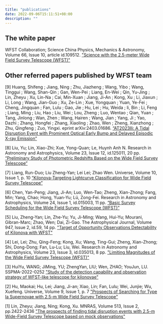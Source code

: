 ```yaml
---
title: "publications"
date: 2022-09-06T15:11:51+08:00
description: ""
---
```


## The white paper

WFST Collaboration; Science China Physics, Mechanics & Astronomy, Volume 66, Issue 10, article id.109512. [ "Science with the 2.5-meter Wide Field Survey Telescope (WFST)"](https://ui.adsabs.harvard.edu/abs/2023arXiv230607590W/abstract)


## Other referred papers published by WFST team

<!-- 按照时间从新到旧依次向后排序 -->
<!-- 格式根据：作者姓名，ads 上 publication 信息-->

[9] Huang, Shifeng ; Jiang, Ning ; Zhu, Jiazheng ; Wang, Yibo ; Wang, Tinggui ; Wang, Shan-Qin ; Gan, Wen-Pei ; Liang, En-Wei ; Qin, Yu-Jing ; Lin, Zheyu ; Xu, Lin-Na ; Cai, Min-Xuan ; Jiang, Ji-An ; Kong, Xu ; Li, Jiaxun ; Li, Long ; Wang, Jian-Guo ; Xu, Ze-Lin ; Xue, Yongquan ; Yuan, Ye-Fei ; Cheng, Jingquan ; Fan, Lulu ; Gao, Jie ; Hu, Lei ; Hu, Weida ; li, Bin ; Li, Feng ; Liang, Ming ; Liu, Hao ; Liu, Wei ; Lou, Zheng ; Luo, Wentao ; Qian, Yuan ; Tang, Jinlong ; Wan, Zhen ; Wang, Hairen ; Wang, Jian ; Yang, Ji ; Yao, Dazhi ; Zhang, Hongfei ; Zhang, Xiaoling ; Zhao, Wen ; Zheng, Xianzhong ; Zhu, Qingfeng ; Zuo, Yingxi. eprint arXiv:2403.01686.
[“AT2023lli: A Tidal Disruption Event with Prominent Optical Early Bump and Delayed Episodic X-ray Emission”](https://ui.adsabs.harvard.edu/abs/2024arXiv240301686H/abstract)

[8] Liu, Yu; Lin, Xiao-Zhi; Xue, Yong-Quan; Le, Huynh Anh N. Research in Astronomy and Astrophysics, Volume 23, Issue 12, id.125011, 20  pp.
[“Preliminary Study of Photometric Redshifts Based on the Wide Field Survey Telescope”](https://ui.adsabs.harvard.edu/abs/2023RAA....23l5011L/abstract)

[7] Liang, Run-Duo; Liu Zheng-Yan; Lei Lei; Zhao Wen. Universe, Volume 10, Issue 1, p. 10
[“Kilonova-Targeting Lightcurve Classification for Wide Field Survey Telescope”](https://arxiv.org/abs/2312.12169)

[6] Chen, Yan-Peng; Jiang, Ji-An; Luo, Wen-Tao; Zheng, Xian-Zhong; Fang, Min; Yang, Chao; Hong, Yuan-Yu; Lü, Zong-Fei. Research in Astronomy and Astrophysics, Volume 24, Issue 1, id.015003, 11 pp. 
[“Basic Survey Scheduling for the Wide Field Survey Telescope (WFST)”](https://ui.adsabs.harvard.edu/abs/2024RAA....24a5003C/abstract)

[5] Liu, Zheng-Yan; Lin, Zhe-Yu; Yu, Ji-Ming; Wang, Hui-Yu; Mourani, Gibran-Marc; Zhao, Wen; Dai, Zi-Gao. The Astrophysical Journal, Volume 947, Issue 2, id.59, 14 pp. 
["Target of Opportunity Observations Detectability of Kilonova with WFST"](https://ui.adsabs.harvard.edu/abs/2023ApJ...947...59L/abstract)
  
[4] Lei, Lei; Zhu, Qing-Feng; Kong, Xu; Wang, Ting-Gui; Zheng, Xian-Zhong; Shi, Dong-Dong; Fan, Lu-Lu; Liu, Wei. Research in Astronomy and Astrophysics, Volume 23, Issue 3, id.035013, 8 pp. 
["Limiting Magnitudes of the Wide Field Survey Telescope (WFST)"](https://ui.adsabs.harvard.edu/abs/2023RAA....23c5013L/abstract)

[3] HuiYu, WANG; JiMing, YU; ZhengYan, LIU; Wen, ZHAO; YouJun, LU. SSPMA-2022-0252 
["Study of the detection capability and observation strategy of WFST-like telescope for kilonovae"](https://ui.adsabs.harvard.edu/abs/2023SSPMA..53y9511H/abstract)

[2] Hu, Maokai; Hu, Lei; Jiang, Ji-an; Xiao, Lin; Fan, Lulu; Wei, Junjie; Wu, Xuefeng. Universe, Volume 9, Issue 1, p. 7 
["Prospects of Searching for Type Ia Supernovae with 2.5-m Wide Field Survey Telescope"](https://ui.adsabs.harvard.edu/abs/2022Univ....9....7H/abstract)

[1] Lin, Zheyu; Jiang, Ning; Kong, Xu. MNRAS, Volume 513, Issue 2, pp.2422-2436 
["The prospects of finding tidal disruption events with 2.5-m Wide-Field Survey Telescope based on mock observations"](https://ui.adsabs.harvard.edu/abs/2022MNRAS.513.2422L/abstract)
